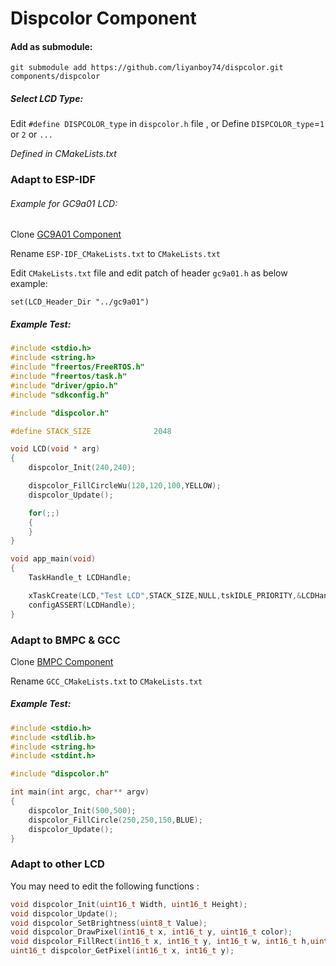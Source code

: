 # Dispcolor Component    

#### Add as submodule:

`git submodule add https://github.com/liyanboy74/dispcolor.git components/dispcolor`

##### Select LCD Type:

Edit `#define DISPCOLOR_type` in `dispcolor.h` file , or Define `DISPCOLOR_type`=`1` or `2` or `...`

*Defined in CMakeLists.txt*

### Adapt to ESP-IDF

###### Example for GC9a01 LCD:

Clone  [GC9A01 Component](https://github.com/liyanboy74/gc9a01-esp-idf) 

Rename `ESP-IDF_CMakeLists.txt` to `CMakeLists.txt`

Edit `CMakeLists.txt` file and edit patch of  header `gc9a01.h` as below example:

```
set(LCD_Header_Dir "../gc9a01")
```


##### Example Test:

```c
#include <stdio.h>
#include <string.h>
#include "freertos/FreeRTOS.h"
#include "freertos/task.h"
#include "driver/gpio.h"
#include "sdkconfig.h"

#include "dispcolor.h"

#define STACK_SIZE              2048

void LCD(void * arg)
{
    dispcolor_Init(240,240);

    dispcolor_FillCircleWu(120,120,100,YELLOW);
    dispcolor_Update();

    for(;;)
    {
    }
}

void app_main(void)
{
    TaskHandle_t LCDHandle;

    xTaskCreate(LCD,"Test LCD",STACK_SIZE,NULL,tskIDLE_PRIORITY,&LCDHandle);
    configASSERT(LCDHandle);
}

```
### Adapt to BMPC & GCC

Clone  [BMPC Component](https://github.com/liyanboy74/bmpc) 

Rename `GCC_CMakeLists.txt` to `CMakeLists.txt`

##### Example Test:
```c
#include <stdio.h>
#include <stdlib.h>
#include <string.h>
#include <stdint.h>

#include "dispcolor.h"

int main(int argc, char** argv)
{
    dispcolor_Init(500,500);
    dispcolor_FillCircle(250,250,150,BLUE);
    dispcolor_Update();
}

```



### Adapt to other LCD

You may need to edit the following functions :

```c
void dispcolor_Init(uint16_t Width, uint16_t Height);
void dispcolor_Update();
void dispcolor_SetBrightness(uint8_t Value);
void dispcolor_DrawPixel(int16_t x, int16_t y, uint16_t color);
void dispcolor_FillRect(int16_t x, int16_t y, int16_t w, int16_t h,uint16_t color);
uint16_t dispcolor_GetPixel(int16_t x, int16_t y);
```

